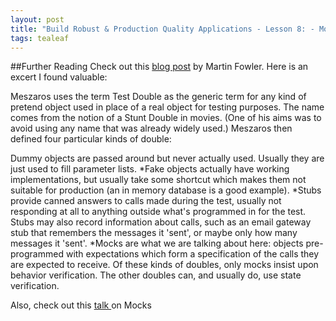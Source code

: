 ```yaml
---
layout: post
title: "Build Robust & Production Quality Applications - Lesson 8: - Mocks & Stubs"
tags: tealeaf
---
```


##Further Reading
Check out this [blog post](http://martinfowler.com/articles/mocksArentStubs.html) by Martin Fowler. Here is an excert I found valuable:

Meszaros uses the term Test Double as the generic term for any kind of pretend object used in place of a real object for testing purposes. The name comes from the notion of a Stunt Double in movies. (One of his aims was to avoid using any name that was already widely used.) Meszaros then defined four particular kinds of double:

Dummy objects are passed around but never actually used. Usually they are just used to fill parameter lists.
*Fake objects actually have working implementations, but usually take some shortcut which makes them not suitable for production (an in memory database is a good example).
*Stubs provide canned answers to calls made during the test, usually not responding at all to anything outside what's programmed in for the test. Stubs may also record information about calls, such as an email gateway stub that remembers the messages it 'sent', or maybe only how many messages it 'sent'.
*Mocks are what we are talking about here: objects pre-programmed with expectations which form a specification of the calls they are expected to receive.
Of these kinds of doubles, only mocks insist upon behavior verification. The other doubles can, and usually do, use state verification.


Also, check out this [talk ](http://confreaks.tv/videos/rubyconf2011-why-you-don-t-get-mock-objects) on Mocks
